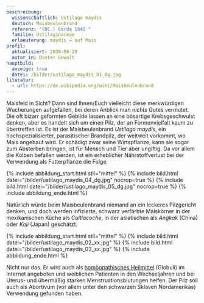 ```yaml
---
beschreibung:
  wissenschaftlich: Ustilago maydis
  deutsch: Maisbeulenbrand
  referenz: "(DC.) Corda 1842 "
  familie: Ustilaginaceae
  erlaeuterung: maydis = auf Mais
profil:
  aktualisiert: 2020-08-20
  autor_in: Dieter Gewalt
hauptbild:
  anzeige: true
  datei: /bilder/ustilago_maydis_01_dg.jpg
literatur:
  - url: https://de.wikipedia.org/wiki/Maisbeulenbrand
---
```

Maisfeld in Sicht? Dann sind Ihnen/Euch vielleicht diese merkwürdigen Wucherungen aufgefallen, bei deren Anblick man nichts Gutes vermutet. Die oft bizarr geformten Gebilde lassen an eine bösartige Krebsgeschwulst denken, aber es handelt sich um einen Pilz, der an Formenvielfalt kaum zu übertreffen ist. Es ist der Maisbeulenbrand *Ustilago maydis*, ein hochspezialisierter, parasitischer Brandpilz, der weltweit vorkommt, wo Mais angebaut wird. Er schädigt zwar seine Wirtspflanze, kann sie sogar zum Absterben bringen, ist für Mensch und Tier aber ungiftig. Da vor allem die Kolben befallen werden, ist ein erheblicher Nährstoffverlust bei der Verwendung als Futterpflanze die Folge.

{% include abbildung_start.html stil="mittel" %}
{% include bild.html datei="/bilder/ustilago_maydis_04_dg.jpg" nocrop=true %}
{% include bild.html datei="/bilder/ustilago_maydis_05_dg.jpg" nocrop=true %}
{% include abbildung_ende.html %}

Natürlich würde beim Maisbeulenbrand niemand an ein leckeres Pilzgericht denken, und doch werden infizierte, schwarz verfärbte Maiskörner in der mexikanischen Küche als *Cuitlacoche*, in der asiatischen als *Angkak* (China) oder *Koji* (Japan) geschätzt. 

{% include abbildung_start.html stil="mittel" %}
{% include bild.html datei="/bilder/ustilago_maydis_02_xx.jpg" %}
{% include bild.html datei="/bilder/ustilago_maydis_03_xx.jpg" %}
{% include abbildung_ende.html %}

Nicht nur das. Er wird auch als [homöopathisches Heilmittel](https://www.globuli.de/einzelmittel/globuli-von-t-bis-z/ustilago-maydis/) (Globuli) im Internet angeboten und weiblichen Patienten in den Wechseljahren und bei Uterus- und übermäßig starken Menstruationsblutungen helfen. Der Pilz soll auch als Abortivum (vor allem unter den schwarzen Sklaven Nordamerikas) Verwendung gefunden haben.